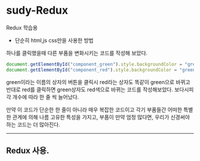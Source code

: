 # sudy-Redux

Redux 학습용

- 단순히 html,js css만을 사용한 방법

하나를 클릭했을때 다른 부품을 변화시키는 코드를 작성해 보았다.

```js
document.getElementById("component_green").style.backgroundColor = "green";
document.getElementById("component_red").style.backgroundColor = "green";
```

green이라는 이름의 상자의 버튼을 클릭시 red라는 상자도 똑같이 green으로 바뀌고 반대로 red를 클릭하면 green상자도 red색으로 바뀌는 코드를 작성해보았다.
보다시피 각 개수에 따라 한 줄 씩 늘어났다.

만약 이 코드가 단순한 한 줄이 아니라 매우 복잡한 코드이고 각기 부품들간 어떠한 특별한 관계에 의해 나름 고유한 특성을 가지고, 부픔이 만약 엄청 많다면,
우리가 신경써야하는 코드는 더 많아진다.

---

## Redux 사용.
